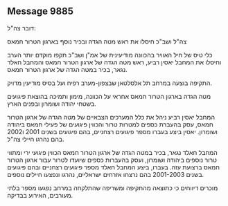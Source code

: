 ## Message 9885

דובר צה"ל:

צה"ל ושב"כ חיסלו את ראש מטה הגדה ובכיר נוסף בארגון הטרור חמאס

כלי טיס של חיל האוויר בהכוונה מודיעינית של אמ"ן ושב"כ תקפו מוקדם יותר הערב וחיסלו את המחבל יאסין רביע, ראש מטה הגדה של ארגון הטרור חמאס והמחבל חאלד נגאר, בכיר במטה הגדה של ארגון הטרור חמאס. 

התקיפה בוצעה במרחב תל אלסלטאן שבצפון-מערב רפיח ועל בסיס מודיעין מדויק. 

מטה הגדה בארגון הטרור חמאס אחראי על הכוונה, מימון ותמיכה בהוצאת פיגועים בשטחי יהודה ושומרון ובפנים הארץ.

המחבל יאסין רביע ניהל את כלל המערכים הצבאיים של מטה הגדה של ארגון הטרור חמאס, עסק בהעברת כספים למטרות טרור והכווין פיגועים של פעילי חמאס ביהודה ושומרון. 
יאסין ביצע בעברו מספר פיגועים רצחניים, בהם פיגועים בשנים 2001 ו2002 בהם נהרגו חיילי צה"ל.

המחבל חאלד נגאר, בכיר במטה הגדה של ארגון הטרור חמאס הכווין פיגועי ירי ומתווי טרור נוספים ביהודה ושומרון, ועסק בהעברות כספים שיועדו לטרור עבור ארגון הטרור חמאס ברצועת עזה.
בעברו, ביצע המחבל חאלד מספר פיגועים רצחניים ובהם פיגועים בשנים 2001-2003 בהם נרצחו אזרחים ישראליים, נהרגו ונפצעו חיילים נוספים.

מוכרים דיווחים כי כתוצאה מהתקיפה ומשריפה שהתלקחה במרחב נפגעו מספר בלתי מעורבים, האירוע בבדיקה.

